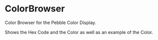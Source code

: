 # ColorBrowser
Color Browser for the Pebble Color Display.

Shows the Hex Code and the Color as well as an example of the Color.
